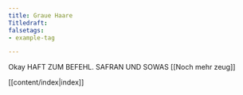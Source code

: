 ```yaml
---
title: Graue Haare 
Titledraft: 
falsetags: 
- example-tag

---
```


Okay HAFT ZUM BEFEHL. SAFRAN UND SOWAS [[Noch mehr zeug]]

[[content/index|index]]